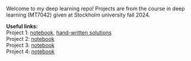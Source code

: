 Welcome to my deep learning repo! Projects are from the course in deep learning (MT7042) given at Stockholm university fall 2024.

**Useful links:**\
Project 1:
[notebook](https://github.com/aggelitoo/deep_learning/blob/master/project1/project1.ipynb),
[hand-written solutions](https://github.com/aggelitoo/deep_learning/blob/master/project1/project1_task1.pdf) \
Project 2:
[notebook](https://github.com/aggelitoo/deep_learning/blob/master/project2/project2.ipynb)\
Project 3:
[notebook]()\
Project 4:
[notebook]()